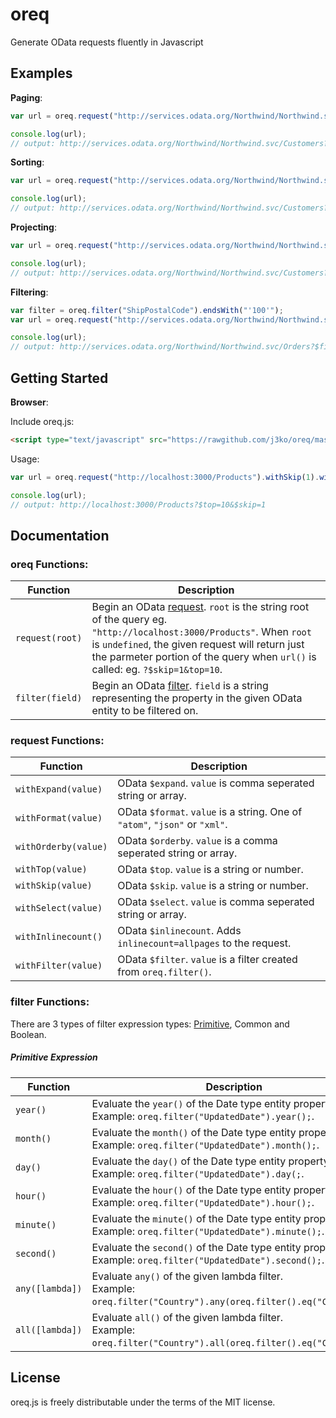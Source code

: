 # oreq

Generate OData requests fluently in Javascript

## Examples

**Paging**:

```javascript
var url = oreq.request("http://services.odata.org/Northwind/Northwind.svc/Customers").withSkip(10).withTop(10).url();

console.log(url); 
// output: http://services.odata.org/Northwind/Northwind.svc/Customers?$top=10&$skip=10
```

**Sorting**:

```javascript
var url = oreq.request("http://services.odata.org/Northwind/Northwind.svc/Customers").withOrderby(["Country","City"]).url();

console.log(url); 
// output: http://services.odata.org/Northwind/Northwind.svc/Customers?$orderby=Country%2CCity
```

**Projecting**:

```javascript
var url = oreq.request("http://services.odata.org/Northwind/Northwind.svc/Customers").withOrderby(["CustomerID","CompanyName","City"]).url();

console.log(url); 
// output: http://services.odata.org/Northwind/Northwind.svc/Customers?$select=CustomerID%2CCompanyName%2CCity
```

**Filtering**:

```javascript
var filter = oreq.filter("ShipPostalCode").endsWith("'100'");
var url = oreq.request("http://services.odata.org/Northwind/Northwind.svc/Orders").withFilter(filter).url();

console.log(url); 
// output: http://services.odata.org/Northwind/Northwind.svc/Orders?$filter=endswith%28ShipPostalCode%2C%27100%27%29
```

## Getting Started

<!--**NodeJs**:

Install the oreq packge:
```
$ npm install oreq
```

Usage:
```javascript
var oreq = require("oreq");
var url = oreq.request("http://localhost:3000/Products").withSkip(1).withTop(10).url();
console.log(url);
```
-->
**Browser**:

Include oreq.js:
```html
<script type="text/javascript" src="https://rawgithub.com/j3ko/oreq/master/src/oreq.js"></script>
```

Usage:
```javascript
var url = oreq.request("http://localhost:3000/Products").withSkip(1).withTop(10).url();

console.log(url);
// output: http://localhost:3000/Products?$top=10&$skip=1
```

## Documentation

### oreq Functions:

| Function | Description |
| -------- | ----------- |
| `request(root)` | Begin an OData [request](#request-functions).  `root` is the string root of the query eg. `"http://localhost:3000/Products"`.  When `root` is `undefined`, the given request will return just the parmeter portion of the query when `url()` is called: eg. `?$skip=1&top=10`.|
| `filter(field)` | Begin an OData [filter](#filter-functions).  `field` is a string representing the property in the given OData entity to be filtered on.|

### request Functions:

| Function | Description |
| -------- | ----------- |
| `withExpand(value)` | OData `$expand`.  `value` is comma seperated string or array. |
| `withFormat(value)` | OData `$format`.  `value` is a string.  One of `"atom"`, `"json"` or `"xml"`. |
| `withOrderby(value)` | OData `$orderby`.  `value` is a comma seperated string or array. |
| `withTop(value)` | OData `$top`.  `value` is a string or number. |
| `withSkip(value)` | OData `$skip`.  `value` is a string or number. |
| `withSelect(value)` | OData `$select`.  `value` is comma seperated string or array. |
| `withInlinecount()` | OData `$inlinecount`.  Adds `inlinecount=allpages` to the request.|
| `withFilter(value)` | OData `$filter`.  `value` is a filter created from `oreq.filter()`. |

### filter Functions:

There are 3 types of filter expression types:  [Primitive](#primitive-expression), Common and Boolean.

##### Primitive Expression

| Function | Description |
| -------- | ----------- |
| `year()` | Evaluate the `year()` of the Date type entity property. <br /> Example: `oreq.filter("UpdatedDate").year();`. |
| `month()` | Evaluate the `month()` of the Date type entity property.  <br /> Example: `oreq.filter("UpdatedDate").month();`. |
| `day()` | Evaluate the `day()` of the Date type entity property. <br /> Example: `oreq.filter("UpdatedDate").day(;`. |
| `hour()` | Evaluate the `hour()` of the Date type entity property. <br /> Example: `oreq.filter("UpdatedDate").hour();`. |
| `minute()` | Evaluate the `minute()` of the Date type entity property.  <br /> Example: `oreq.filter("UpdatedDate").minute();`. |
| `second()` | Evaluate the `second()` of the Date type entity property. <br /> Example: `oreq.filter("UpdatedDate").second();`. |
| `any([lambda])` | Evaluate `any()` of the given lambda filter. <br /> Example: `oreq.filter("Country").any(oreq.filter().eq("Canada"));`. |
| `all([lambda])` | Evaluate `all()` of the given lambda filter. <br /> Example: `oreq.filter("Country").all(oreq.filter().eq("Canada"));`. |

## License
oreq.js is freely distributable under the terms of the MIT license.
